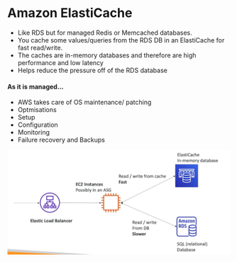 # Amazon ElastiCache

- Like RDS but for managed Redis or Memcached databases.
- You cache some values/queries from the RDS DB in an ElastiCache for fast read/write.
- The caches are in-memory databases and therefore are high performance and low latency
- Helps reduce the pressure off of the RDS database

#### As it is managed...
- AWS takes care of OS maintenance/ patching
- Optmisations
- Setup
- Configuration
- Monitoring
- Failure recovery and Backups

![](../Images/e.png)

